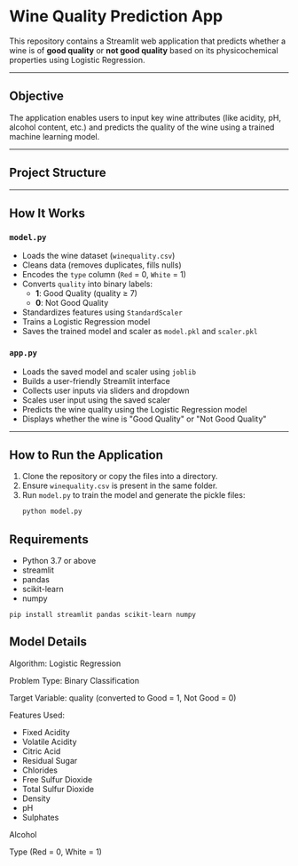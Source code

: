 # Wine Quality Prediction App

This repository contains a Streamlit web application that predicts whether a wine is of **good quality** or **not good quality** based on its physicochemical properties using Logistic Regression.



---

## Objective

The application enables users to input key wine attributes (like acidity, pH, alcohol content, etc.) and predicts the quality of the wine using a trained machine learning model.

---

## Project Structure


---

## How It Works

### `model.py`
- Loads the wine dataset (`winequality.csv`)
- Cleans data (removes duplicates, fills nulls)
- Encodes the `type` column (`Red` = 0, `White` = 1)
- Converts `quality` into binary labels:
  - **1**: Good Quality (quality ≥ 7)
  - **0**: Not Good Quality
- Standardizes features using `StandardScaler`
- Trains a Logistic Regression model
- Saves the trained model and scaler as `model.pkl` and `scaler.pkl`

### `app.py`
- Loads the saved model and scaler using `joblib`
- Builds a user-friendly Streamlit interface
- Collects user inputs via sliders and dropdown
- Scales user input using the saved scaler
- Predicts the wine quality using the Logistic Regression model
- Displays whether the wine is "Good Quality" or "Not Good Quality"

---

## How to Run the Application

1. Clone the repository or copy the files into a directory.
2. Ensure `winequality.csv` is present in the same folder.
3. Run `model.py` to train the model and generate the pickle files:
   ```bash
   python model.py

## Requirements
- Python 3.7 or above
- streamlit
- pandas
- scikit-learn
- numpy

`pip install streamlit pandas scikit-learn numpy`


## Model Details
Algorithm: Logistic Regression

Problem Type: Binary Classification

Target Variable: quality (converted to Good = 1, Not Good = 0)

Features Used:
  - Fixed Acidity
  - Volatile Acidity
  - Citric Acid
  - Residual Sugar
  - Chlorides
  - Free Sulfur Dioxide
  - Total Sulfur Dioxide
  - Density
  - pH
  - Sulphates

Alcohol

Type (Red = 0, White = 1)

